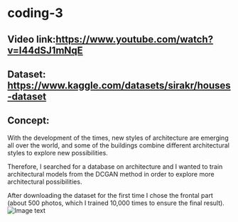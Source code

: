 # coding-3

## Video link:https://www.youtube.com/watch?v=I44dSJ1mNqE

## Dataset: https://www.kaggle.com/datasets/sirakr/houses-dataset

## Concept: 

With the development of the times, new styles of architecture are emerging all over the world, and some of the buildings combine different architectural styles to explore new possibilities.

Therefore, I searched for a database on architecture and I wanted to train architectural models from the DCGAN method in order to explore more architectural possibilities.

After downloading the dataset for the first time I chose the frontal part (about 500 photos, which I trained 10,000 times to ensure the final result).![Image text]([https://raw.github.com/yourName/repositpry/master/yourprojectName/img-folder/test.jpg](https://github.com/JyXuannn/coding-3/blob/main/img-folder/generated_images_epoch_10000.png))



